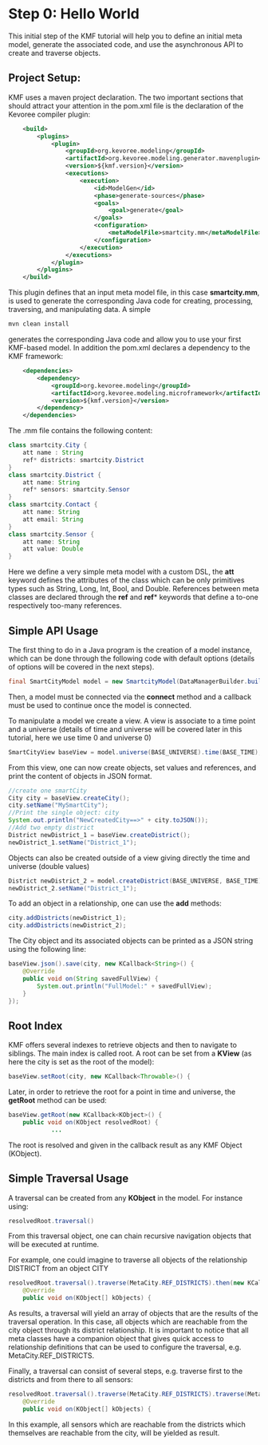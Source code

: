 Step 0: Hello World
==============================================

This initial step of the KMF tutorial will help you to define an initial meta model, generate the associated code, and use the asynchronous API to create and traverse objects.

Project Setup:
-------------

KMF uses a maven project declaration.
The two important sections that should attract your attention in the pom.xml file is the declaration of the Kevoree compiler plugin:

```xml
    <build>
        <plugins>
            <plugin>
                <groupId>org.kevoree.modeling</groupId>
                <artifactId>org.kevoree.modeling.generator.mavenplugin</artifactId>
                <version>${kmf.version}</version>
                <executions>
                    <execution>
                        <id>ModelGen</id>
                        <phase>generate-sources</phase>
                        <goals>
                            <goal>generate</goal>
                        </goals>
                        <configuration>
                            <metaModelFile>smartcity.mm</metaModelFile>
                        </configuration>
                    </execution>
                </executions>
            </plugin>
        </plugins>
    </build>
```

This plugin defines that an input meta model file, in this case **smartcity.mm**, is used to generate the corresponding Java code for creating, processing, traversing, and manipulating data. 
A simple 

```sh
mvn clean install
```

generates the corresponding Java code and allow you to use your first KMF-based model.
In addition the pom.xml declares a dependency to the KMF framework:

```xml
    <dependencies>
        <dependency>
            <groupId>org.kevoree.modeling</groupId>
            <artifactId>org.kevoree.modeling.microframework</artifactId>
            <version>${kmf.version}</version>
        </dependency>
    </dependencies>
```

The .mm file contains the following content:

```java
class smartcity.City {
    att name : String
    ref* districts: smartcity.District
}
class smartcity.District {
    att name: String
    ref* sensors: smartcity.Sensor
}
class smartcity.Contact {
    att name: String
    att email: String
}
class smartcity.Sensor {
    att name: String
    att value: Double
}
```

Here we define a very simple meta model with a custom DSL, the **att** keyword defines the attributes of the class which can be only primitives types such as String, Long, Int, Bool, and Double.
References between meta classes are declared through the **ref** and **ref*** keywords that define a to-one respectively too-many references.


Simple API Usage
------------------------

The first thing to do in a Java program is the creation of a model instance, which can be done through the following code with default options (details of options will be covered in the next steps).

```java
final SmartCityModel model = new SmartcityModel(DataManagerBuilder.buildDefault());
```

Then, a model must be connected via the **connect** method and a callback must be used to continue once the model is connected.

To manipulate a model we create a view. 
A view is associate to a time point and a universe (details of time and universe will be covered later in this tutorial, here we use time 0 and universe 0)

```java
SmartCityView baseView = model.universe(BASE_UNIVERSE).time(BASE_TIME);
```

From this view, one can now create objects, set values and references, and print the content of objects in JSON format.

```java
//create one smartCity
City city = baseView.createCity();
city.setName("MySmartCity");
//Print the single object: city
System.out.println("NewCreatedCity==>" + city.toJSON());
//Add two empty district
District newDistrict_1 = baseView.createDistrict();
newDistrict_1.setName("District_1");
```

Objects can also be created outside of a view giving directly the time and universe (double values)

```java
District newDistrict_2 = model.createDistrict(BASE_UNIVERSE, BASE_TIME);
newDistrict_2.setName("District_1");
```

To add an object in a relationship, one can use the **add<refName>** methods:

```java
city.addDistricts(newDistrict_1);
city.addDistricts(newDistrict_2);
```

The City object and its associated objects can be printed as a JSON string using the following line:

```java
baseView.json().save(city, new KCallback<String>() {
    @Override
    public void on(String savedFullView) {
        System.out.println("FullModel:" + savedFullView);
    }
});
```

Root Index
----------

KMF offers several indexes to retrieve objects and then to navigate to siblings.
The main index is called root.
A root can be set from a **KView** (as here the city is set as the root of the model):

```java
baseView.setRoot(city, new KCallback<Throwable>() {
```

Later, in order to retrieve the root for a point in time and universe, the **getRoot** method can be used: 

```java
baseView.getRoot(new KCallback<KObject>() {
    public void on(KObject resolvedRoot) {
            ...
```

The root is resolved and given in the callback result as any KMF Object (KObject).

Simple Traversal Usage
------------------------

A traversal can be created from any **KObject** in the model.
For instance using:

```java
resolvedRoot.traversal()
```

From this traversal object, one can chain recursive navigation objects that will be executed at runtime.

For example, one could imagine to traverse all objects of the relationship DISTRICT from an object CITY

```java
resolvedRoot.traversal().traverse(MetaCity.REF_DISTRICTS).then(new KCallback<KObject[]>() {
    @Override
    public void on(KObject[] kObjects) {
```

As results, a traversal will yield an array of objects that are the results of the traversal operation.
In this case, all objects which are reachable from the city object through its district relationship.
It is important to notice that all meta classes have a companion object that gives quick access to relationship definitions that can be used to configure the traversal, e.g. MetaCity.REF_DISTRICTS.

Finally, a traversal can consist of several steps, e.g. traverse first to the districts and from there to all sensors:

```java 
resolvedRoot.traversal().traverse(MetaCity.REF_DISTRICTS).traverse(MetaDistrict.REF_SENSORS).then(new KCallback<KObject[]>() {
    @Override
    public void on(KObject[] kObjects) {
```

In this example, all sensors which are reachable from the districts which themselves are reachable from the city, will be yielded as result.




